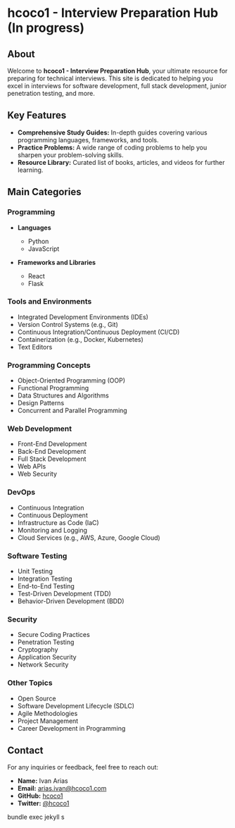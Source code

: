 # hcoco1 - Interview Preparation Hub (In progress)

## About

Welcome to **hcoco1 - Interview Preparation Hub**, your ultimate resource for preparing for technical interviews. This site is dedicated to helping you excel in interviews for software development, full stack development, junior penetration testing, and more.

## Key Features

- **Comprehensive Study Guides:** In-depth guides covering various programming languages, frameworks, and tools.
- **Practice Problems:** A wide range of coding problems to help you sharpen your problem-solving skills.
- **Resource Library:** Curated list of books, articles, and videos for further learning.

## Main Categories

### Programming

- **Languages**
  - Python
  - JavaScript


- **Frameworks and Libraries**
  - React
  - Flask


### Tools and Environments

- Integrated Development Environments (IDEs)
- Version Control Systems (e.g., Git)
- Continuous Integration/Continuous Deployment (CI/CD)
- Containerization (e.g., Docker, Kubernetes)
- Text Editors

### Programming Concepts

- Object-Oriented Programming (OOP)
- Functional Programming
- Data Structures and Algorithms
- Design Patterns
- Concurrent and Parallel Programming

### Web Development

- Front-End Development
- Back-End Development
- Full Stack Development
- Web APIs
- Web Security



### DevOps

- Continuous Integration
- Continuous Deployment
- Infrastructure as Code (IaC)
- Monitoring and Logging
- Cloud Services (e.g., AWS, Azure, Google Cloud)

### Software Testing

- Unit Testing
- Integration Testing
- End-to-End Testing
- Test-Driven Development (TDD)
- Behavior-Driven Development (BDD)

### Security

- Secure Coding Practices
- Penetration Testing
- Cryptography
- Application Security
- Network Security

### Other Topics

- Open Source
- Software Development Lifecycle (SDLC)
- Agile Methodologies
- Project Management
- Career Development in Programming

## Contact

For any inquiries or feedback, feel free to reach out:

- **Name:** Ivan Arias
- **Email:** [arias.ivan@hcoco1.com](mailto:arias.ivan@hcoco1.com)
- **GitHub:** [hcoco1](https://github.com/hcoco1)
- **Twitter:** [@hcoco1](https://twitter.com/hcoco1)

bundle exec jekyll s







